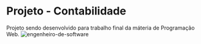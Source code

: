# Projeto - Contabilidade 

Projeto sendo desenvolvido para trabalho final da máteria de Programação Web. ![engenheiro-de-software](https://user-images.githubusercontent.com/99145004/173995144-8b2414c5-c5af-4032-b2f1-265bf0746a4d.png)

